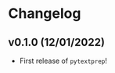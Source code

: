 # Changelog

<!--next-version-placeholder-->

## v0.1.0 (12/01/2022)

- First release of `pytextprep`!